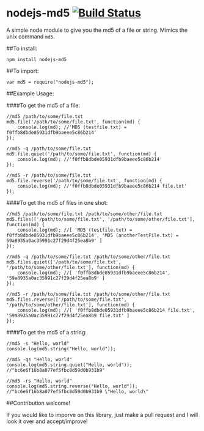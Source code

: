 # nodejs-md5  [![Build Status](https://travis-ci.org/heinst/nodejs-md5.svg)](https://travis-ci.org/heinst/nodejs-md5)

A simple node module to give you the md5 of a file or string. 
Mimics the unix command `md5`.

##To install:

`npm install nodejs-md5`

##To import:

`var md5 = require("nodejs-md5");`

##Example Usage:

####To get the md5 of a file:

```
//md5 /path/to/some/file.txt
md5.file('/path/to/some/file.txt', function(md) {
    console.log(md); //'MD5 (testfile.txt) = f0ffb8dbde05931dfb9baeee5c86b214'
});
```

```
//md5 -q /path/to/some/file.txt
md5.file.quiet('/path/to/some/file.txt', function(md) {
    console.log(md); //'f0ffb8dbde05931dfb9baeee5c86b214'
});
```

```
//md5 -r /path/to/some/file.txt
md5.file.reverse('/path/to/some/file.txt', function(md) {
    console.log(md); //'f0ffb8dbde05931dfb9baeee5c86b214 file.txt'
});
```

####To get the md5 of files in one shot:

```
//md5 /path/to/some/file.txt /path/to/some/other/file.txt
md5.files(['/path/to/some/file.txt', '/path/to/some/other/file.txt'], function(md) {
    console.log(md); //[ 'MD5 (testfile.txt) = f0ffb8dbde05931dfb9baeee5c86b214', 'MD5 (anotherTestFile.txt) = 59a8935a0ac35991c27f29d4f25ea8b9' ]
});
```

```
//md5 -q /path/to/some/file.txt /path/to/some/other/file.txt
md5.files.quiet(['/path/to/some/file.txt', '/path/to/some/other/file.txt'], function(md) {
    console.log(md); //[ 'f0ffb8dbde05931dfb9baeee5c86b214', '59a8935a0ac35991c27f29d4f25ea8b9' ]
});
```

```
//md5 -r /path/to/some/file.txt /path/to/some/other/file.txt
md5.files.reverse(['/path/to/some/file.txt', '/path/to/some/other/file.txt'], function(md) {
    console.log(md); //[ 'f0ffb8dbde05931dfb9baeee5c86b214 file.txt', '59a8935a0ac35991c27f29d4f25ea8b9 file.txt' ]
});
```

####To get the md5 of a string:

```
//md5 -s "Hello, world"
console.log(md5.string("Hello, world"));
```

```
//md5 -qs "Hello, world"
console.log(md5.string.quiet("Hello, world")); //"bc6e6f16b8a077ef5fbc8d59d0b931b9"
```

```
//md5 -rs "Hello, world"
console.log(md5.string.reverse("Hello, world")); //"bc6e6f16b8a077ef5fbc8d59d0b931b9 \"Hello, world\"
```
##Contribution welcome!

If you would like to imporve on this library, just make a pull request and I will look it over and accept/improve!
